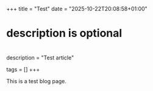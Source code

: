+++
title = "Test"
date = "2025-10-22T20:08:58+01:00"

#
# description is optional
#
description = "Test article"

tags = []
+++

This is a test blog page.
